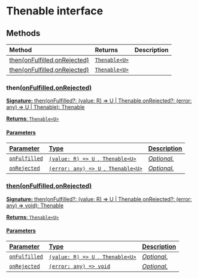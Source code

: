 # Thenable interface













## Methods

| Method	   |  Returns	| Description|
|:-------------|:-------|:-----------|
|[then<U>(onFulfilled,onRejected)](#then<u>onfulfilledonrejected)      | [`Thenable<U>`](../es6-promise/thenable.md) |  |
|[then<U>(onFulfilled,onRejected)](#then<u>onfulfilledonrejected)      | [`Thenable<U>`](../es6-promise/thenable.md) |  |




### then<U>(onFulfilled,onRejected)



**Signature:** then<U>(onFulfilled?: (value: R) => U | [Thenable](../es6-promise/thenable.md)<U>,onRejected?: (error: any) => U | Thenable<U>): Thenable<U>

**Returns**: [`Thenable<U>`](../es6-promise/thenable.md)



#### Parameters


| Parameter	   | Type    | Description |
|:-------------|:---------------|:------------|
| `onFulfilled`    | `(value: R) => U `,[` Thenable<U>`](../es6-promise/thenable.md) | _Optional._ |
| `onRejected`    | `(error: any) => U `,[` Thenable<U>`](../es6-promise/thenable.md) | _Optional._ |


### then<U>(onFulfilled,onRejected)



**Signature:** then<U>(onFulfilled?: (value: R) => U | [Thenable](../es6-promise/thenable.md)<U>,onRejected?: (error: any) => void): Thenable<U>

**Returns**: [`Thenable<U>`](../es6-promise/thenable.md)



#### Parameters


| Parameter	   | Type    | Description |
|:-------------|:---------------|:------------|
| `onFulfilled`    | `(value: R) => U `,[` Thenable<U>`](../es6-promise/thenable.md) | _Optional._ |
| `onRejected`    | `(error: any) => void` | _Optional._ |

